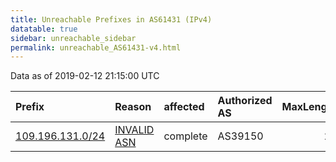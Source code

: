 ```yaml
---
title: Unreachable Prefixes in AS61431 (IPv4)
datatable: true
sidebar: unreachable_sidebar
permalink: unreachable_AS61431-v4.html
---
```


Data as of 2019-02-12 21:15:00 UTC


<div class="datatable-begin"></div>

| Prefix                                                     | Reason                                                                                                  | affected   | Authorized AS   |   MaxLength | Anchor                                         |   unreachable /24s |
|:-----------------------------------------------------------|:--------------------------------------------------------------------------------------------------------|:-----------|:----------------|------------:|:-----------------------------------------------|-------------------:|
| [109.196.131.0/24](https://stat.ripe.net/109.196.131.0/24) | [INVALID ASN](https://rpki-validator.ripe.net/announcement-preview?asn=AS61431&prefix=109.196.131.0/24) | complete   | AS39150         |          24 | [RIPE](unreachable_RIPE_NCC_RPKI_Root-v4.html) |                  1 |

<div class="datatable-end"></div>